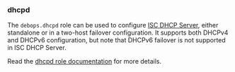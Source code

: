 ### dhcpd

The `debops.dhcpd` role can be used to configure [ISC DHCP
Server](https://www.isc.org/dhcp/), either standalone or in a two-host
failover configuration. It supports both DHCPv4 and DHCPv6
configuration, but note that DHCPv6 failover is not supported in ISC
DHCP Server.

Read the [dhcpd role documentation](https://docs.debops.org/en/HEAD/ansible/roles/dhcpd/) for more details.
